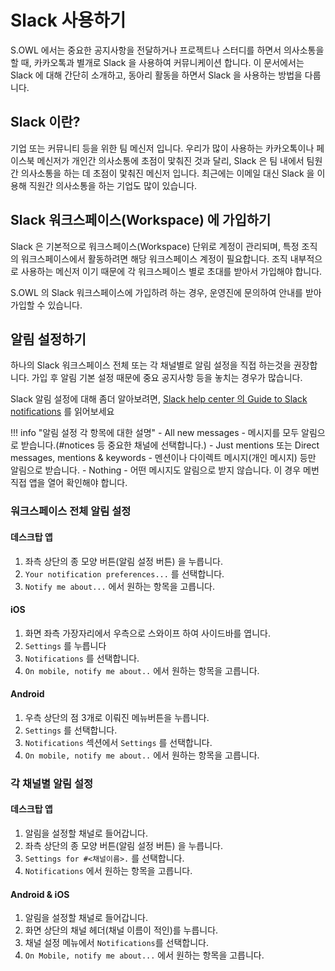 # Slack 사용하기

S.OWL 에서는 중요한 공지사항을 전달하거나 프로젝트나 스터디를 하면서 의사소통을 할 때, 카카오톡과 별개로 Slack 을 사용하여 커뮤니케이션 합니다. 이 문서에서는 Slack 에 대해 간단히 소개하고, 동아리 활동을 하면서 Slack 을 사용하는 방법을 다룹니다.

## Slack 이란?
기업 또는 커뮤니티 등을 위한 팀 메신저 입니다. 우리가 많이 사용하는 카카오톡이나 페이스북 메신저가 개인간 의사소통에 초점이 맟춰진 것과 달리, Slack 은 팀 내에서 팀원간 의사소통을 하는 데 초점이 맟춰진 메신저 입니다. 최근에는 이메일 대신 Slack 을 이용해 직원간 의사소통을 하는 기업도 많이 있습니다.

## Slack 워크스페이스(Workspace) 에 가입하기
Slack 은 기본적으로 워크스페이스(Workspace) 단위로 계정이 관리되며, 특정 조직의 워크스페이스에서 활동하려면 해당 워크스페이스 계정이 필요합니다. 조직 내부적으로 사용하는 메신저 이기 때문에 각 워크스페이스 별로 초대를 받아서 가입해야 합니다.

S.OWL 의 Slack 워크스페이스에 가입하려 하는 경우, 운영진에 문의하여 안내를 받아 가입할 수 있습니다.

## 알림 설정하기
하나의 Slack 워크스페이스 전체 또는 각 채널별로 알림 설정을 직접 하는것을 권장합니다. 가입 후 알림 기본 설정 때문에 중요 공지사항 등을 놓치는 경우가 많습니다.

Slack 알림 설정에 대해 좀더 알아보려면, [Slack help center 의 Guide to Slack notifications](https://get.slack.help/hc/en-us/articles/201895138-Guide-to-Slack-notifications) 를 읽어보세요

!!! info "알림 설정 각 항목에 대한 설명"
    - All new messages - 메시지를 모두 알림으로 받습니다.(#notices 등 중요한 채널에 선택합니다.)
    - Just mentions 또는 Direct messages, mentions & keywords - 멘션이나 다이렉트 메시지(개인 메시지) 등만 알림으로 받습니다.
    - Nothing - 어떤 메시지도 알림으로 받지 않습니다. 이 경우 메번 직접 앱을 열어 확인해야 합니다.

### 워크스페이스 전체 알림 설정
#### 데스크탑 앱
1. 좌측 상단의 종 모양 버튼(알림 설정 버튼) 을 누릅니다.
2. `Your notification preferences...` 를 선택합니다.
3. `Notify me about...` 에서 원하는 항목을 고릅니다.

#### iOS
1. 화면 좌측 가장자리에서 우측으로 스와이프 하여 사이드바를 엽니다.
2. `Settings` 를 누릅니다
3. `Notifications` 를 선택합니다.
4. `On mobile, notify me about..` 에서 원하는 항목을 고릅니다.

#### Android
1. 우측 상단의 점 3개로 이뤄진 메뉴버튼을 누릅니다.
2. `Settings` 를 선택합니다.
3. `Notifications` 섹션에서 `Settings` 를 선택합니다.
4. `On mobile, notify me about..` 에서 원하는 항목을 고릅니다.

### 각 채널별 알림 설정
#### 데스크탑 앱
1. 알림을 설정할 채널로 들어갑니다.
2. 좌측 상단의 종 모양 버튼(알림 설정 버튼) 을 누릅니다.
3. `Settings for #<채널이름>.` 를 선택합니다.
4. `Notifications` 에서 원하는 항목을 고릅니다.

#### Android & iOS
1. 알림을 설정할 채널로 들어갑니다.
2. 화면 상단의 채널 헤더(채널 이름이 적인)를 누릅니다.
3. 채널 설정 메뉴에서 `Notifications`를 선택합니다.
4. `On Mobile, notify me about...` 에서 원하는 항목을 고릅니다.
